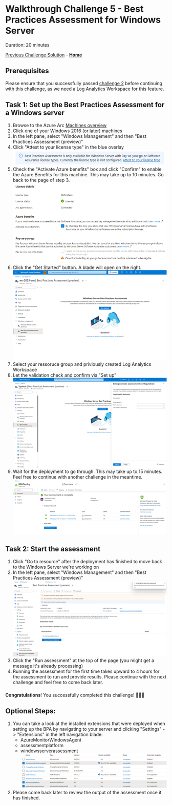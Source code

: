 # Walkthrough Challenge 5 - Best Practices Assessment for Windows Server

Duration: 20 minutes

[Previous Challenge Solution](../challenge-4/solution.md) - **[Home](../../Readme.md)**


## Prerequisites

Please ensure that you successfully passed [challenge 2](../../Readme.md#challenge-3) before continuing with this challenge, as we need a Log Analytics Workspace for this feature.


## Task 1: Set up the Best Practices Assessment for a Windows server

1. Browse to the Azure Arc [Machines overview](https://portal.azure.com/#view/Microsoft_Azure_ArcCenterUX/ArcCenterMenuBlade/~/servers)
2. Click one of your Windows 2016 (or later) machines
3. In the left pane, select "Windows Management" and then "Best Practices Assessment (preview)"
4. Click "Attest to your license type" in the blue overlay
![alt text](img/image6.png)
4. Check the "Activate Azure benefits" box and click "Confirm" to enable the Azure Benefits for this machine. This may take up to 10 minutes. Go back to the page of step 3.
![alt text](img/image7.png)
4. Click the "Get Started" button. A blade will open on the right.
![alt text](img/image.png)
5. Select your ressoruce group and priviously created Log Analytics Workspace
6. Let the validation check and confirm via "Set up"
![alt text](img/image2.png)
7. Wait for the deployment to go through. This may take up to 15 minutes. Feel free to continue with another challenge in the meantime.
![alt text](img/image3.png)
### 



## Task 2: Start the assessment

1. Click "Go to resource" after the deployment has finished to move back to the Windows Server we're working on
2. In the left pane, select "Windows Management" and then "Best Practices Assessment (preview)"
![alt text](img/image4.png)
3. Click the "Run assessment" at the top of the page (you might get a message it's already processing)
4. Running the assessment for the first time takes upward to 4 hours for the assessment to run and provide results. Please continue with the next challenge and feel free to come back later.

###

**Congratulations**! You successfully completed this challenge! 🚀🚀🚀
### 



## Optional Steps:  

1. You can take a look at the installed extensions that were deployed when setting up the BPA by navigating to your server and clicking "Settings" -> "Extensions" in the left navigation blade:
    - AzureMonitorWindowsAgent
    - assessmentplatform
    - windowsserverassessment
    ![alt text](img/image5.png)
2. Please come back later to review the output of the assessment once it has finished.